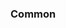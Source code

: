 <!-- Space: Projects -->
<!-- Parent: ZshZed -->
<!-- Title: Examples ZshZed -->
<!-- Label: Examples -->
<!-- Include: ./../disclaimer.md -->
<!-- Include: ac:toc -->

### Common
